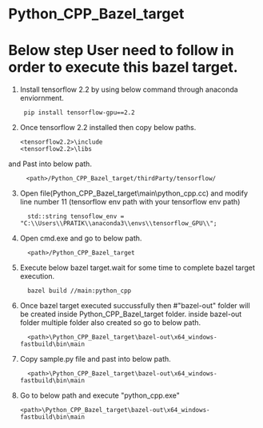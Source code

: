 # Python_CPP_Bazel_target

# Below step User need to follow in order to execute this bazel target.

1) Install tensorflow 2.2 by using below command through anaconda enviornment.

        pip install tensorflow-gpu==2.2

2) Once tensorflow 2.2 installed then copy below paths.

       <tensorflow2.2>\include
       <tensorflow2.2>\libs

and Past into below path.
           
         <path>/Python_CPP_Bazel_target/thirdParty/tensorflow/

3) Open file(Python_CPP_Bazel_target\main\python_cpp.cc) and modify line number 11 (tensorflow env path with your tensorflow env path) 

         std::string tensoflow_env = "C:\\Users\\PRATIK\\anaconda3\\envs\\tensorflow_GPU\\";

4) Open cmd.exe and go to below path.
      
         <path>/Python_CPP_Bazel_target



5) Execute below bazel target.wait for some time to complete bazel target execution.
        
         bazel build //main:python_cpp

6) Once bazel target executed succussfully then #"bazel-out" folder will be created inside Python_CPP_Bazel_target folder.
   inside bazel-out folder multiple folder also created so go to below path. 
         
         <path>\Python_CPP_Bazel_target\bazel-out\x64_windows-fastbuild\bin\main

7) Copy sample.py file and past into below path.

         <path>\Python_CPP_Bazel_target\bazel-out\x64_windows-fastbuild\bin\main

8) Go to below path and execute "python_cpp.exe"


       <path>\Python_CPP_Bazel_target\bazel-out\x64_windows-fastbuild\bin\main




